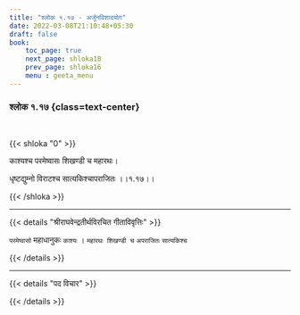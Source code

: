 ```yaml
---
title: "श्लोक १.१७ - अर्जुनविशादयोग"
date: 2022-03-08T21:10:48+05:30
draft: false
book:
    toc_page: true
    next_page: shloka18
    prev_page: shloka16
    menu : geeta_menu
---
```




### श्लोक १.१७ {class=text-center}

<br/>

{{< shloka  "0"  >}}

काश्यश्च परमेष्वासः शिखण्डी च महारथः।

धृष्टद्युम्नो विराटश्च सात्यकिश्चापराजितः  ।।१.१७।।

{{< /shloka >}}

---


{{< details "श्रीराघवेन्द्रतीर्थविरचित गीताविवृत्तिः" >}}

`परमेष्वासो` महाधानुकः `काश्यः` ।
`महारथः शिखण्डी च` `अपराजितः` `सात्यकिश्च`

{{< /details >}}


---

{{< details "पद विचार" >}}


{{< /details >}}
